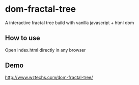 # dom-fractal-tree
A interactive fractal tree build with vanilla javascript + html dom

## How to use
Open index.html directly in any browser

## Demo
http://www.wztechs.com/dom-fractal-tree/
